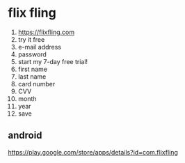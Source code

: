 # flix fling

1. https://flixfling.com
2. try it free
3. e-mail address
4. password
5. start my 7-day free trial!
6. first name
7. last name
8. card number
9. CVV
10. month
11. year
12. save

## android

https://play.google.com/store/apps/details?id=com.flixfling
